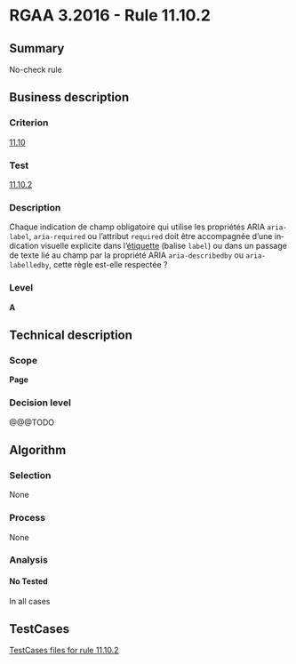 # RGAA 3.2016 - Rule 11.10.2

## Summary
No-check rule


## Business description

### Criterion
[11.10](http://references.modernisation.gouv.fr/rgaa-accessibilite/2016/criteres.html#crit-11-10)

### Test
[11.10.2](http://references.modernisation.gouv.fr/rgaa-accessibilite/2016/criteres.html#test-11-10-2)

### Description
<div lang="fr">Chaque indication de champ obligatoire qui utilise les propri&#xE9;t&#xE9;s ARIA <code lang="en">aria-label</code>, <code lang="en">aria-required</code> ou l&#x2019;attribut <code lang="en">required</code> doit &#xEA;tre accompagn&#xE9;e d&#x2019;une indication visuelle explicite dans l&#x2019;<a href="http://references.modernisation.gouv.fr/rgaa-accessibilite/glossaire.html#tiquette-de-champs-de-formulaire">&#xE9;tiquette</a> (balise <code lang="en">label</code>) ou dans un passage de texte li&#xE9; au champ par la propri&#xE9;t&#xE9; ARIA <code lang="en">aria-describedby</code> ou <code lang="en">aria-labelledby</code>, cette r&#xE8;gle est-elle respect&#xE9;e&nbsp;?</div>

### Level
**A**


## Technical description

### Scope
**Page**

### Decision level
@@@TODO


## Algorithm

### Selection
None

### Process
None

### Analysis

#### No Tested
In all cases


##  TestCases

[TestCases files for rule 11.10.2](https://github.com/Asqatasun/Asqatasun/tree/develop/rules/rules-rgaa3.2016/src/test/resources/testcases/rgaa32016/Rgaa32016Rule111002/)


